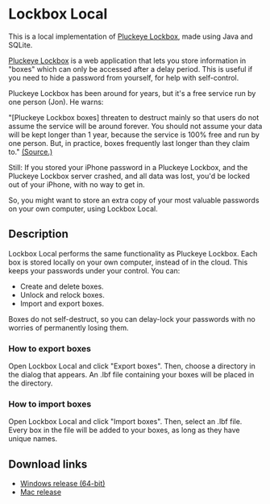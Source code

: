 # Lockbox Local

This is a local implementation of [Pluckeye Lockbox](https://lockbox.pluckeye.net/help), made using Java and SQLite.

[Pluckeye Lockbox](https://lockbox.pluckeye.net/help) is a web application that lets you store information in "boxes" which can only be accessed after a delay period. This is useful if you need to hide a password from yourself, for help with self-control.

Pluckeye Lockbox has been around for years, but it's a free service run by one person (Jon). He warns:

"[Pluckeye Lockbox boxes] threaten to destruct mainly so that users do not assume the service will be around forever. You should not assume your data will be kept longer than 1 year, because the service is 100% free and run by one person. But, in practice, boxes frequently last longer than they claim to." [(Source.)](https://www.reddit.com/r/pluckeye/comments/mvyvmw/lockbox_i_typed_never_into_the_self_destruct_date/)

Still: If you stored your iPhone password in a Pluckeye Lockbox, and the Pluckeye Lockbox server crashed, and all data was lost, you'd be locked out of your iPhone, with no way to get in.

So, you might want to store an extra copy of your most valuable passwords on your own computer, using Lockbox Local.

## Description

Lockbox Local performs the same functionality as Pluckeye Lockbox. Each box is stored locally on your own computer, instead of in the cloud. This keeps your passwords under your control. You can:

* Create and delete boxes.
* Unlock and relock boxes.
* Import and export boxes.

Boxes do not self-destruct, so you can delay-lock your passwords with no worries of permanently losing them.

### How to export boxes

Open Lockbox Local and click "Export boxes". Then, choose a directory in the dialog that appears. An .lbf file containing your boxes will be placed in the directory.

### How to import boxes

Open Lockbox Local and click "Import boxes". Then, select an .lbf file. Every box in the file will be added to your boxes, as long as they have unique names.

## Download links

* [Windows release (64-bit)](https://github.com/japierreSWE/Lockbox_Local/releases/download/0.9/Lockbox_Local_WIN64.zip)
* [Mac release](https://github.com/japierreSWE/Lockbox_Local/releases/download/0.9/Lockbox.Local_Mac.zip)

